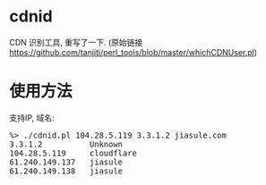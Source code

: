 cdnid 
========

CDN 识别工具, 重写了一下. 
(原始链接 https://github.com/tanjiti/perl_tools/blob/master/whichCDNUser.pl)


使用方法
========

支持IP, 域名:

<pre>
%> ./cdnid.pl 104.28.5.119 3.3.1.2 jiasule.com
3.3.1.2          Unknown
104.28.5.119     cloudflare
61.240.149.137   jiasule
61.240.149.138   jiasule
</pre>


